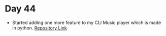 # Day 44

- Started adding one more feature to my CLI Music player which is made in python. [Repository Link](https://github.com/AnantLuthra/cli-music-player)